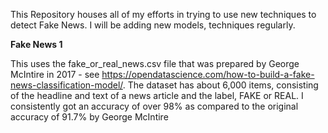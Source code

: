 This Repository houses all of my efforts in trying to use new techniques to detect Fake News. I will be adding new models, techniques regularly. 

<b>Fake News 1</b>

This uses the fake_or_real_news.csv file that was prepared by George McIntire in 2017 - see https://opendatascience.com/how-to-build-a-fake-news-classification-model/. The dataset has about 6,000 items, consisting of the headline and text of a news article and the label, FAKE or REAL.
I consistently got an accuracy of over 98% as compared to the original accuracy of  91.7% by George McIntire 

